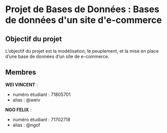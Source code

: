 # Projet de Bases de Données : Bases de données d'un site d'e-commerce


Objectif du projet
-----------------------
L’objectif du projet est la modélisation, le peuplement, et la mise en place d’une base de données d’un site de e-commerce.

Membres
-----------------------
    
**WEI VINCENT** :

*    numéro étudiant : 71805701
*    alias : @weiv


**NGO FELIX** :

*    numéro étudiant : 71702718
*    alias : @ngof